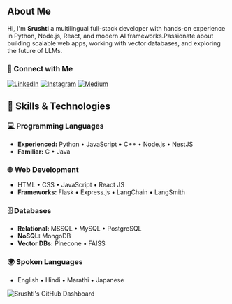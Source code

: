 ## About Me
Hi, I'm **Srushti** a multilingual full-stack developer with hands-on experience in Python, Node.js, React, and modern AI frameworks.Passionate about building scalable web apps, working with vector databases, and exploring the future of LLMs.

### 🔗 Connect with Me

[![LinkedIn](https://img.shields.io/badge/LinkedIn-blue?logo=linkedin)](https://www.linkedin.com/in/srushti-kashid-99baa5267)
[![Instagram](https://img.shields.io/badge/Instagram-E4405F?logo=instagram&logoColor=white)](https://www.instagram.com/srushti_36)
[![Medium](https://img.shields.io/badge/Medium-black?logo=medium)](https://medium.com/@srushti0306)

## 🧠 Skills & Technologies

### 💻 Programming Languages
- **Experienced:** Python • JavaScript • C++ • Node.js • NestJS  
- **Familiar:** C • Java

### 🌐 Web Development
- HTML • CSS • JavaScript • React JS  
- **Frameworks:** Flask • Express.js • LangChain • LangSmith

### 🗄️ Databases
- **Relational:** MSSQL • MySQL • PostgreSQL  
- **NoSQL:** MongoDB  
- **Vector DBs:** Pinecone • FAISS

### 🌍 Spoken Languages
- English • Hindi • Marathi • Japanese


![Srushti's GitHub Dashboard](https://github-readme-stats.vercel.app/api?username=Srushti0306&show_icons=true&bg_color=00000000)
